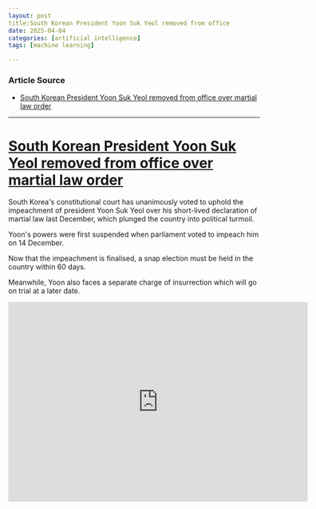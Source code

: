 ```yaml
---
layout: post
title:South Korean President Yoon Suk Yeol removed from office
date: 2025-04-04
categories: [artificial intelligence]
tags: [machine learning]

---
```


### Article Source


* [South Korean President Yoon Suk Yeol removed from office over martial law order](https://www.youtube.com/watch?v=qxd7lxMcg2o)

---



# [South Korean President Yoon Suk Yeol removed from office over martial law order](https://www.youtube.com/watch?v=qxd7lxMcg2o)

South Korea's constitutional court has unanimously voted to uphold the impeachment of president Yoon Suk Yeol over his short-lived declaration of martial law last December, which plunged the country into political turmoil.

Yoon's powers were first suspended when parliament voted to impeach him on 14 December.

Now that the impeachment is finalised, a snap election must be held in the country within 60 days.

Meanwhile, Yoon also faces a separate charge of insurrection which will go on trial at a later date.

<iframe width="600" height="400" src="https://www.youtube.com/embed/qxd7lxMcg2o?si=H1uMZyrMNKYsEFoy" title="YouTube video player" frameborder="0" allow="accelerometer; autoplay; clipboard-write; encrypted-media; gyroscope; picture-in-picture; web-share" referrerpolicy="strict-origin-when-cross-origin" allowfullscreen></iframe>